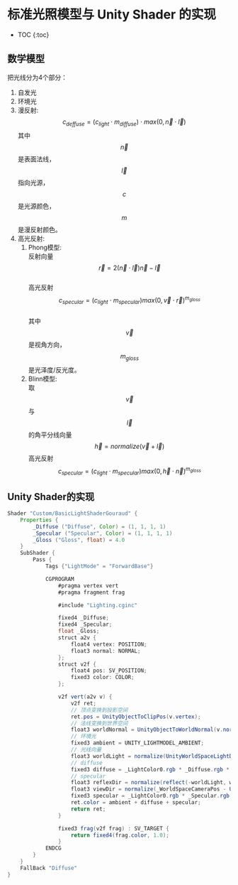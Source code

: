 # 标准光照模型与 Unity Shader 的实现

* TOC
{:toc}

## 数学模型

把光线分为4个部分：

1. 自发光
2. 环境光
3. 漫反射:
  $$c_{deffuse} = (c_{light}\cdot m_{diffuse})\cdot max(0, \vec n \cdot \vec l)$$
  其中 $$\vec n$$ 是表面法线，$$\vec l$$ 指向光源，$$c$$是光源颜色，$$m$$是漫反射颜色。
4. 高光反射:
    1. Phong模型:  
    反射向量  
    $$\vec r=2(\vec n \cdot \vec l)\vec n - \vec l$$  
    高光反射 $$c_{specular}=(c_{light}\cdot m_{specular})max(0, \vec v \cdot \vec r)^{m_{gloss}}$$  
    其中$$\vec v$$是视角方向，$$m_{gloss}$$是光泽度/反光度。
    2. Blinn模型:  
    取$$\vec v$$与 $$\vec l$$ 的角平分线向量
    $$\vec h=normalize(\vec v + \vec l)$$
    高光反射$$c_{specular}=(c_{light}\cdot m_{specular})max(0, \vec h \cdot \vec n)^{m_{gloss}}$$  

## Unity Shader的实现

```java
Shader "Custom/BasicLightShaderGouraud" {
    Properties {
        _Diffuse ("Diffuse", Color) = (1, 1, 1, 1)
        _Specular ("Specular", Color) = (1, 1, 1, 1)
        _Gloss ("Gloss", float) = 4.0
    }
    SubShader {
        Pass {
            Tags {"LightMode" = "ForwardBase"}

            CGPROGRAM
                #pragma vertex vert
                #pragma fragment frag

                #include "Lighting.cginc"

                fixed4 _Diffuse;
                fixed4 _Specular;
                float _Gloss;
                struct a2v {
                    float4 vertex: POSITION;
                    float3 normal: NORMAL;
                };
                struct v2f {
                    float4 pos: SV_POSITION;
                    fixed3 color: COLOR;
                };

                v2f vert(a2v v) {
                    v2f ret;
                    // 顶点变换到投影空间  
                    ret.pos = UnityObjectToClipPos(v.vertex);
                    // 法线变换到世界空间  
                    float3 worldNormal = UnityObjectToWorldNormal(v.normal);
                    // 环境光  
                    fixed3 ambient = UNITY_LIGHTMODEL_AMBIENT;
                    // 光线向量  
                    float3 worldLight = normalize(UnityWorldSpaceLightDir(v.vertex));
                    // diffuse  
                    fixed3 diffuse = _LightColor0.rgb * _Diffuse.rgb * saturate(dot(worldNormal, worldLight));
                    // specular  
                    float3 reflexDir = normalize(reflect(-worldLight, worldNormal));
                    float3 viewDir = normalize(_WorldSpaceCameraPos - UnityObjectToWorldDir(v.vertex.xyz)).xyz;
                    fixed3 specular = _LightColor0.rgb * _Specular.rgb * pow(saturate(dot(reflexDir, viewDir)), _Gloss);
                    ret.color = ambient + diffuse + specular;
                    return ret;
                }

                fixed3 frag(v2f frag) : SV_TARGET {
                    return fixed4(frag.color, 1.0);
                }
            ENDCG
        }
    }
    FallBack "Diffuse"
}
```